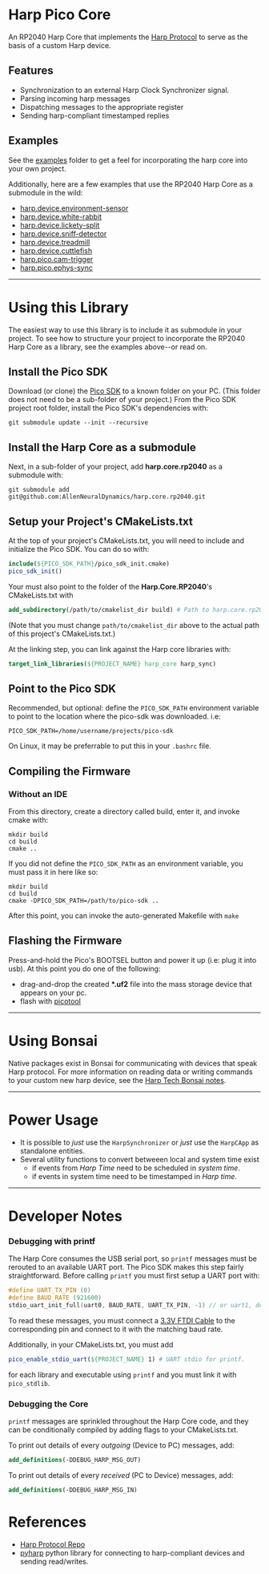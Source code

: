 # Harp Pico Core

An RP2040 Harp Core that implements the [Harp Protocol](https://harp-tech.org/protocol/BinaryProtocol-8bit.html) to serve as the basis of a custom Harp device.

## Features
* Synchronization to an external Harp Clock Synchronizer signal.
* Parsing incoming harp messages
* Dispatching messages to the appropriate register
* Sending harp-compliant timestamped replies

## Examples
See the [examples](./examples) folder to get a feel for incorporating the harp core into your own project.

Additionally, here are a few examples that use the RP2040 Harp Core as a submodule in the wild:
* [harp.device.environment-sensor](https://github.com/AllenNeuralDynamics/harp.device.environment_sensor)
* [harp.device.white-rabbit](https://github.com/AllenNeuralDynamics/harp.device.white-rabbit)
* [harp.device.lickety-split](https://github.com/AllenNeuralDynamics/harp.device.lickety-split)
* [harp.device.sniff-detector](https://github.com/AllenNeuralDynamics/harp.device.sniff-detector)
* [harp.device.treadmill](https://github.com/AllenNeuralDynamics/harp.device.treadmill)
* [harp.device.cuttlefish](https://github.com/AllenNeuralDynamics/harp.device.cuttlefish)
* [harp.pico.cam-trigger](https://github.com/AllenNeuralDynamics/harp.pico.cam-trigger)
* [harp.pico.ephys-sync](https://github.com/AllenNeuralDynamics/harp.pico.ephys-sync)

---
# Using this Library
The easiest way to use this library is to include it as submodule in your project.
To see how to structure your project to incorporate the RP2040 Harp Core as a library, see the examples above--or read on.

## Install the Pico SDK
Download (or clone) the [Pico SDK](https://github.com/raspberrypi/pico-sdk) to a known folder on your PC.
(This folder does not need to be a sub-folder of your project.)
From the Pico SDK project root folder, install the Pico SDK's dependencies with:
````
git submodule update --init --recursive
````
## Install the Harp Core as a submodule
Next, in a sub-folder of your project, add **harp.core.rp2040** as a submodule with:
````
git submodule add git@github.com:AllenNeuralDynamics/harp.core.rp2040.git
````

## Setup your Project's CMakeLists.txt
At the top of your project's CMakeLists.txt, you will need to include and initialize the Pico SDK. You can do so with:
````cmake
include(${PICO_SDK_PATH}/pico_sdk_init.cmake)
pico_sdk_init()
````

Your must also point to the folder of the **Harp.Core.RP2040**'s CMakeLists.txt with
````cmake
add_subdirectory(/path/to/cmakelist_dir build) # Path to harp.core.rp2040's CMakeLists.txt
````
(Note that you must change `path/to/cmakelist_dir` above to the actual path of this project's CMakeLists.txt.)

At the linking step, you can link against the Harp core libraries with:
````cmake
target_link_libraries(${PROJECT_NAME} harp_core harp_sync)
````

## Point to the Pico SDK
Recommended, but optional: define the `PICO_SDK_PATH` environment variable to point to the location where the pico-sdk was downloaded. i.e:
````
PICO_SDK_PATH=/home/username/projects/pico-sdk
````
On Linux, it may be preferrable to put this in your `.bashrc` file.

## Compiling the Firmware

### Without an IDE
From this directory, create a directory called build, enter it, and invoke cmake with:
````
mkdir build
cd build
cmake ..
````
If you did not define the `PICO_SDK_PATH` as an environment variable, you must pass it in here like so:
````
mkdir build
cd build
cmake -DPICO_SDK_PATH=/path/to/pico-sdk ..
````
After this point, you can invoke the auto-generated Makefile with `make`

## Flashing the Firmware
Press-and-hold the Pico's BOOTSEL button and power it up (i.e: plug it into usb).
At this point you do one of the following:
* drag-and-drop the created **\*.uf2** file into the mass storage device that appears on your pc.
* flash with [picotool](https://github.com/raspberrypi/picotool)
---

# Using Bonsai
Native packages exist in Bonsai for communicating with devices that speak Harp protocol.
For more information on reading data or writing commands to your custom new harp device, see the [Harp Tech Bonsai notes](https://harp-tech.org/articles/operators.html).

---
# Power Usage 
* It is possible to *just* use the `HarpSynchronizer` or *just* use the `HarpCApp` as standalone entities.
* Several utility functions to convert betweeen local and system time exist
  * if events from *Harp Time* need to be scheduled in *system time*.
  * if events in system time need to be timestamped in *Harp time*.
---
# Developer Notes

### Debugging with printf
The Harp Core consumes the USB serial port, so `printf` messages must be rerouted to an available UART port.
The Pico SDK makes this step fairly straightforward. Before calling `printf` you must first setup a UART port with:
````C
#define UART_TX_PIN (0)
#define BAUD_RATE (921600)
stdio_uart_init_full(uart0, BAUD_RATE, UART_TX_PIN, -1) // or uart1, depending on pin
````
To read these messages, you must connect a [3.3V FTDI Cable](https://www.digikey.com/en/products/detail/adafruit-industries-llc/954/7064488?) to the corresponding pin and connect to it with the matching baud rate.

Additionally, in your CMakeLists.txt, you must add     
````cmake
pico_enable_stdio_uart(${PROJECT_NAME} 1) # UART stdio for printf.
````
for each library and executable using `printf` and you must link it with `pico_stdlib`.

### Debugging the Core
`printf` messages are sprinkled throughout the Harp Core code, and they can be conditionally compiled by adding flags to your CMakeLists.txt.

To print out details of every *outgoing* (Device to PC) messages, add:
````cmake
add_definitions(-DDEBUG_HARP_MSG_OUT)
````

To print out details of every *received* (PC to Device) messages, add:
````cmake
add_definitions(-DDEBUG_HARP_MSG_IN)
````

# References
* [Harp Protocol Repo](https://github.com/harp-tech/protocol)
* [pyharp](https://github.com/harp-tech/pyharp) python library for connecting to harp-compliant devices and sending read/writes.
